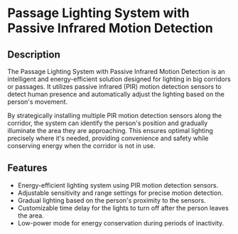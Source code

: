 # Passage Lighting System with Passive Infrared Motion Detection

## Description

The Passage Lighting System with Passive Infrared Motion Detection is an intelligent and energy-efficient solution designed for lighting in big corridors or passages. It utilizes passive infrared (PIR) motion detection sensors to detect human presence and automatically adjust the lighting based on the person's movement.

By strategically installing multiple PIR motion detection sensors along the corridor, the system can identify the person's position and gradually illuminate the area they are approaching. This ensures optimal lighting precisely where it's needed, providing convenience and safety while conserving energy when the corridor is not in use.

## Features

- Energy-efficient lighting system using PIR motion detection sensors.
- Adjustable sensitivity and range settings for precise motion detection.
- Gradual lighting based on the person's proximity to the sensors.
- Customizable time delay for the lights to turn off after the person leaves the area.
- Low-power mode for energy conservation during periods of inactivity.
